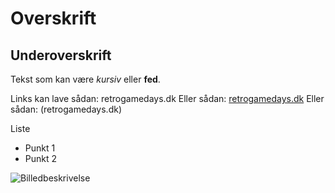 <!-- BEGIN ARISE ------------------------------
Title:: "Arkaden Vender Tilbage!"

Author:: "Retro Game Days"
Description:: "Beskrivelse"
Language:: "dk"
Thumbnail:: ""
Published Date:: "2025-05-02"
Modified Date:: "2025-05-02"

---- END ARISE \\ DO NOT MODIFY THIS LINE ---->

# Overskrift

## Underoverskrift

Tekst som kan være *kursiv* eller **fed**.

Links kan lave sådan: retrogamedays.dk
Eller sådan: [retrogamedays.dk](retrogamedays.dk)
Eller sådan: (retrogamedays.dk)

Liste
* Punkt 1
* Punkt 2

![](billede.jpg "Billedbeskrivelse")
